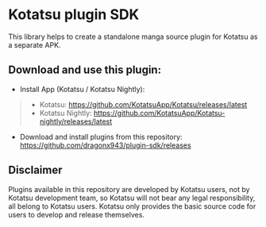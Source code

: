 # Kotatsu plugin SDK

This library helps to create a standalone manga source plugin for Kotatsu as a separate APK.

## Download and use this plugin:

- Install App (Kotatsu / Kotatsu Nightly):

> - Kotatsu: https://github.com/KotatsuApp/Kotatsu/releases/latest
> - Kotatsu Nightly: https://github.com/KotatsuApp/Kotatsu-nightly/releases/latest

- Download and install plugins from this repository: https://github.com/dragonx943/plugin-sdk/releases

## Disclaimer

Plugins available in this repository are developed by Kotatsu users, not by Kotatsu development team, so Kotatsu will not bear any legal responsibility, all belong to Kotatsu users. Kotatsu only provides the basic source code for users to develop and release themselves.
